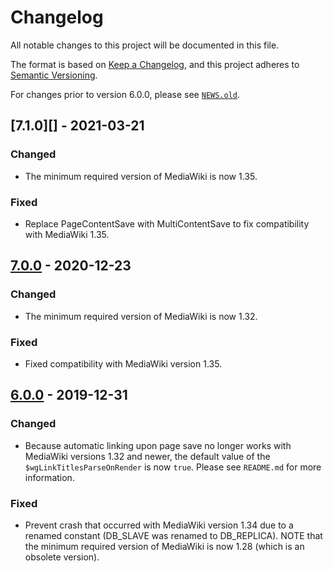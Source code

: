 # Changelog

All notable changes to this project will be documented in this file.

The format is based on [Keep a Changelog](https://keepachangelog.com/en/1.0.0/),
and this project adheres to [Semantic Versioning](https://semver.org/spec/v2.0.0.html).

For changes prior to version 6.0.0, please see [`NEWS.old`](news.old).

## [7.1.0][] - 2021-03-21

### Changed

- The minimum required version of MediaWiki is now 1.35.

### Fixed

- Replace PageContentSave with MultiContentSave to fix compatibility with MediaWiki 1.35.

## [7.0.0][] - 2020-12-23

### Changed

- The minimum required version of MediaWiki is now 1.32.

### Fixed

- Fixed compatibility with MediaWiki version 1.35.

## [6.0.0][] - 2019-12-31

### Changed

- Because automatic linking upon page save no longer works with MediaWiki
  versions 1.32 and newer, the default value of the `$wgLinkTitlesParseOnRender`
  is now `true`. Please see `README.md` for more information.

### Fixed

- Prevent crash that occurred with MediaWiki version 1.34 due to a renamed
  constant (DB_SLAVE was renamed to DB_REPLICA). NOTE that the minimum
  required version of MediaWiki is now 1.28 (which is an obsolete version).

[7.0.0]: https://github.com/bovender/LinkTitles/releases/tag/v7.0.0
[6.0.0]: https://github.com/bovender/LinkTitles/releases/tag/v6.0.0
